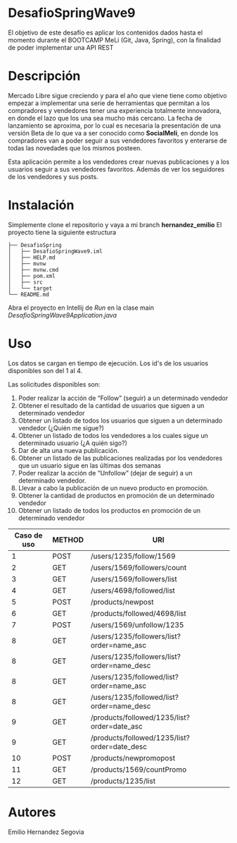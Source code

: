 # DesafioSpringWave9

El objetivo de este desafío es aplicar los contenidos dados hasta el momento durante el BOOTCAMP MeLi (Git, Java, Spring), con la finalidad de poder implementar una API REST

# Descripción

Mercado Libre sigue creciendo y para el año que viene  tiene como objetivo empezar a implementar una serie de herramientas que permitan a los compradores y vendedores tener una experiencia totalmente innovadora, en donde el lazo que los una sea mucho más cercano. 
La fecha de lanzamiento se aproxima, por lo cual es necesaria la presentación de una versión Beta de lo que va a ser conocido como **SocialMeli**, en donde los compradores van a poder seguir a sus vendedores favoritos y enterarse de todas las novedades que los mismos posteen.

Esta aplicación permite a los vendedores crear nuevas publicaciones y a los usuarios seguir a sus vendedores favoritos. Además de ver los seguidores de los vendedores y sus posts.

# Instalación

Simplemente clone el repositorio y vaya a mi branch **hernandez_emilio**
El proyecto tiene la siguiente estructura

```
├── DesafioSpring
│   ├── DesafioSpringWave9.iml
│   ├── HELP.md
│   ├── mvnw
│   ├── mvnw.cmd
│   ├── pom.xml
│   ├── src
│   └── target
└── README.md
```

Abra el proyecto en Intellij de *Run* en la clase main *DesafioSpringWave9Application.java*

# Uso

Los datos se cargan en tiempo de ejecución. Los id's de los usuarios disponibles son del 1 al 4.

Las solicitudes disponibles son:

1. Poder realizar la acción de “Follow” (seguir) a un determinado vendedor
1. Obtener el resultado de la cantidad de usuarios que siguen a un determinado vendedor
1. Obtener un listado de todos los usuarios que siguen a un determinado vendedor (¿Quién me sigue?)
1. Obtener un listado de todos los vendedores a los cuales sigue un determinado usuario (¿A quién sigo?)
1. Dar de alta una nueva publicación.
1. Obtener un listado de las publicaciones realizadas por los vendedores que un usuario sigue en las últimas dos semanas
1. Poder realizar la acción de “Unfollow” (dejar de seguir) a un determinado vendedor.
1. Llevar a cabo la publicación de un nuevo producto en promoción.
1. Obtener la cantidad de productos en promoción de un determinado vendedor
1. Obtener un listado de todos los productos en promoción de un determinado vendedor

| Caso de uso | METHOD | URI |
| ----------- | ----------- | ----------- | 
| 1 | POST | /users/1235/follow/1569 |
| 2 | GET | /users/1569/followers/count |
| 3 | GET | /users/1569/followers/list |
| 4 | GET | /users/4698/followed/list |
| 5 | POST | /products/newpost |
| 6 | GET | /products/followed/4698/list |
| 7 | POST | /users/1569/unfollow/1235 |
| 8 | GET | /users/1235/followers/list?order=name_asc |
| 8 | GET | /users/1235/followers/list?order=name_desc |
| 8 | GET | /users/1235/followed/list?order=name_asc |
| 8 | GET | /users/1235/followed/list?order=name_desc |
| 9 | GET | /products/followed/1235/list?order=date_asc |
| 9 | GET | /products/followed/1235/list?order=date_desc |
| 10 | POST | /products/newpromopost |
| 11 | GET | /products/1569/countPromo |
| 12 | GET | /products/1235/list |

# Autores
Emilio Hernandez Segovia
